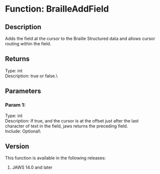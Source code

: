 # Function: BrailleAddField

## Description

Adds the field at the cursor to the Braille Structured data and allows
cursor routing within the field.

## Returns

Type: int\
Description: true or false.\

## Parameters

### Param 1:

Type: int\
Description: If true, and the cursor is at the offset just after the
last character of text in the field, jaws returns the preceding field.\
Include: Optional\

## Version

This function is available in the following releases:

1.  JAWS 14.0 and later
